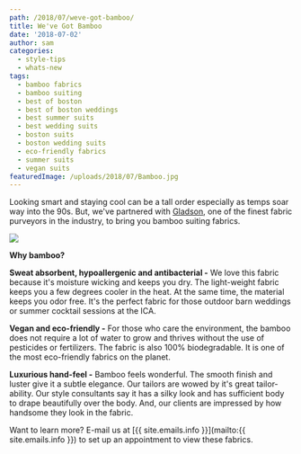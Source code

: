 ```yaml
---
path: /2018/07/weve-got-bamboo/
title: We've Got Bamboo
date: '2018-07-02'
author: sam
categories:
  - style-tips
  - whats-new
tags:
  - bamboo fabrics
  - bamboo suiting
  - best of boston
  - best of boston weddings
  - best summer suits
  - best wedding suits
  - boston suits
  - boston wedding suits
  - eco-friendly fabrics
  - summer suits
  - vegan suits
featuredImage: /uploads/2018/07/Bamboo.jpg
---
```

Looking smart and staying cool can be a tall order especially as temps soar way into the 90s. But, we've partnered with [Gladson](http://gladsonltd.com/), one of the finest fabric purveyors in the industry, to bring you bamboo suiting fabrics.

![](https://res.cloudinary.com/l9tl/image/upload/v1530542978/Bamboo_1_cuyajo.jpg)

**Why bamboo?**

**Sweat absorbent, hypoallergenic and antibacterial -** We love this fabric because it's moisture wicking and keeps you dry. The light-weight fabric keeps you a few degrees cooler in the heat. At the same time, the material keeps you odor free. It's the perfect fabric for those outdoor barn weddings or summer cocktail sessions at the ICA.

**Vegan and eco-friendly -** For those who care the environment, the bamboo does not require a lot of water to grow and thrives without the use of pesticides or fertilizers. The fabric is also 100% biodegradable. It is one of the most eco-friendly fabrics on the planet.

**Luxurious hand-feel -** Bamboo feels wonderful. The smooth finish and luster give it a subtle elegance. Our tailors are wowed by it's great tailor-ability. Our style consultants say it has a silky look and has sufficient body to drape beautifully over the body. And, our clients are impressed by how handsome they look in the fabric.

Want to learn more? E-mail us at [{{ site.emails.info }}](mailto:{{ site.emails.info }}) to set up an appointment to view these fabrics.